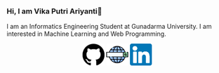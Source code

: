 ### Hi, I am Vika Putri Ariyanti👋

I am an Informatics Engineering Student at Gunadarma University. I am interested in Machine Learning and Web Programming.

<p align="center">
	<a href="https://github.com/Vputri"><img src="github-logo.svg" alt="Github" width="50" height="50"></a>
	<a href="https://vputri.github.io/"><img src="web-search-engine.png " alt="website" width="50" height="50"></a>
	<a href="https://www.linkedin.com/in/vikaputriariyanti/"><img src="linkedin.svg" alt="linked" width="50" height="50"></a>
</p>
